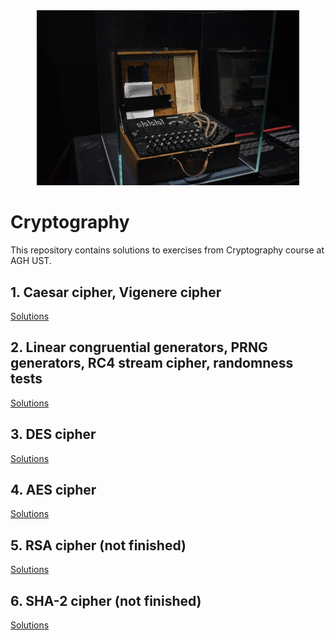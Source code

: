 <div align="center">
  <img style="width: 420px;" alt="Cryptography" src="/docs/enigma.jpg"/>
</div>

# Cryptography

This repository contains solutions to exercises from Cryptography course at AGH UST.

## 1. Caesar cipher, Vigenere cipher

[Solutions](/lab1)

## 2. Linear congruential generators, PRNG generators, RC4 stream cipher, randomness tests

[Solutions](/lab2)

## 3. DES cipher

[Solutions](/lab3)

## 4. AES cipher

[Solutions](/lab4)

## 5. RSA cipher (not finished)

[Solutions](/lab5)

## 6. SHA-2 cipher (not finished)

[Solutions](/lab6)
